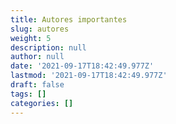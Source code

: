 ```yaml
---
title: Autores importantes
slug: autores
weight: 5
description: null
author: null
date: '2021-09-17T18:42:49.977Z'
lastmod: '2021-09-17T18:42:49.977Z'
draft: false
tags: []
categories: []
---
```


